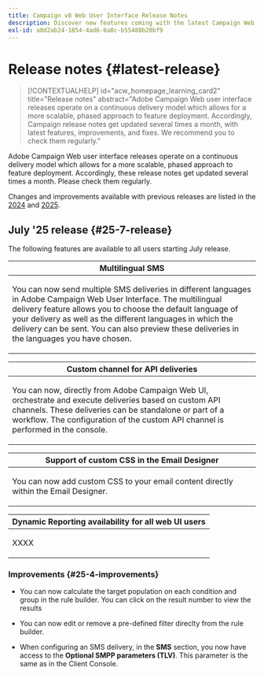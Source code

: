 ```yaml
---
title: Campaign v8 Web User Interface Release Notes
description: Discover new features coming with the latest Campaign Web User Interface release
exl-id: a0d2ab24-1854-4ad6-8a8c-b55488b20bf9
---
```

# Release notes {#latest-release}

>[!CONTEXTUALHELP]
>id="acw_homepage_learning_card2"
>title="Release notes"
>abstract="Adobe Campaign Web user interface releases operate on a continuous delivery model which allows for a more scalable, phased approach to feature deployment. Accordingly, Campaign release notes get updated several times a month, with latest features, improvements, and fixes. We recommend you to check them regularly."

Adobe Campaign Web user interface releases operate on a continuous delivery model which allows for a more scalable, phased approach to feature deployment. Accordingly, these release notes get updated several times a month. Please check them regularly.

Changes and improvements available with previous releases are listed in the [2024](release-notes-24.md) and [2025](release-notes-25.md).

## July '25 release {#25-7-release} 

The following features are available to all users starting July release.

<table>
<thead>
<tr>
<th><strong>Multilingual SMS</strong><br/></th>
</tr>
</thead>
<tbody>
<tr>
<td>
<p>You can now send multiple SMS deliveries in different languages in Adobe Campaign Web User Interface. The multilingual delivery feature allows you to choose the default language of your delivery as well as the different languages in which the delivery can be sent. You can also preview these deliveries in the languages you have chosen.
</p>
</td>
</tr>
</tbody>
</table>

<table>
<thead>
<tr>
<th><strong>Custom channel for API deliveries</strong><br/></th>
</tr>
</thead>
<tbody>
<tr>
<td>
<p>You can now, directly from Adobe Campaign Web UI, orchestrate and execute deliveries based on custom API channels. These deliveries can be standalone or part of a workflow. The configuration of the custom API channel is performed in the console.</p>
</td>
</tr>
</tbody>
</table>

<table>
<thead>
<tr>
<th><strong>Support of custom CSS in the Email Designer</strong><br/></th>
</tr>
</thead>
<tbody>
<tr>
<td>
<p>You can now add custom CSS to your email content directly within the Email Designer.</p>
</td>
</tr>
</tbody>
</table>

<table>
<thead>
<tr>
<th><strong>Dynamic Reporting availability for all web UI users</strong><br/></th>
</tr>
</thead>
<tbody>
<tr>
<td>
<p>XXXX</p>
</td>
</tr>
</tbody>
</table>

### Improvements {#25-4-improvements}

* You can now calculate the target population on each condition and group in the rule builder. You can click on the result number to view the results

* You can now edit or remove a pre-defined filter direclty from the rule builder.

* When configuring an SMS delivery, in the **SMS** section, you now have access to the **Optional SMPP parameters (TLV)**. This parameter is the same as in the Client Console.

